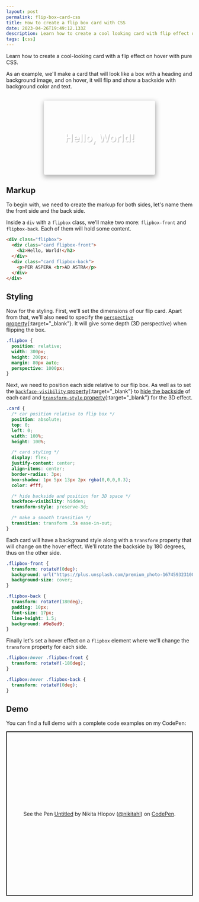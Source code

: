 ```yaml
---
layout: post
permalink: flip-box-card-css
title: How to create a flip box card with CSS
date: 2023-04-26T19:49:12.133Z
description: Learn how to create a cool looking card with flip effect on hover with pure CSS.
tags: [css]
---
```


Learn how to create a cool-looking card with a flip effect on hover with pure CSS.

As an example, we'll make a card that will look like a box with a heading and background image, and on hover, it will flip and show a backside with background color and text.

<style>
.flipbox {
  position: relative;
  width: 300px;
  height: 200px;
  margin: 30px auto;
  perspective: 1000px;
}

.flipbox .card {
  position: absolute;
  top: 0;
  left: 0;
  display: flex;
  justify-content: center;
  align-items: center;
  width: 100%;
  height: 100%;
  border-radius: 3px;
  box-shadow: 1px 5px 13px 2px rgba(0,0,0,0.3);
  color: #fff;
  text-align: center;
  backface-visibility: hidden;
  transition: transform .5s ease-in-out;
  transform-style: preserve-3d;
}

.flipbox-front {
  transform: rotateY(0deg);
  background: url("https://plus.unsplash.com/premium_photo-1674593231084-d8b27596b134?crop=entropy&cs=srgb&fm=jpg&ixid=MnwzMjM4NDZ8MHwxfHJhbmRvbXx8fHx8fHx8fDE2ODI1MzU1OTc&ixlib=rb-4.0.3&q=85") no-repeat center;
  background-size: cover;
}

.flipbox-back {
  transform: rotateY(180deg);
  padding: 10px;
  font-size: 17px;
  line-height: 1.5;
  background: #9e8ed9;
}

.flipbox:hover .flipbox-front {
  transform: rotateY(-180deg);
}

.flipbox:hover .flipbox-back {
  transform: rotateY(0deg);
}

.flipbox h2 {
  margin: 0;
  font-size: 30px;
  text-shadow: 2px 2px rgba(0,0,0,0.2);
}
</style>
<div class="flipbox">
  <div class="card flipbox-front">
    <h2>Hello, World!</h2>
  </div>
  <div class="card flipbox-back">
    <p>PER ASPERA <br>AD ASTRA</p>
  </div>
</div>

## Markup

To begin with, we need to create the markup for both sides, let's name them the front side and the back side.

Inside a `div` with a `flipbox` class, we'll make two more: `flipbox-front` and `flipbox-back`. Each of them will hold some content.

```html
<div class="flipbox">
  <div class="card flipbox-front">
    <h2>Hello, World!</h2>
  </div>
  <div class="card flipbox-back">
    <p>PER ASPERA <br>AD ASTRA</p>
  </div>
</div>
```

## Styling

Now for the styling. First, we'll set the dimensions of our flip card. Apart from that, we'll also need to specify the [`perspective` property](https://developer.mozilla.org/en-US/docs/Web/CSS/perspective){:target="_blank"}. It will give some depth (3D perspective) when flipping the box.

```css
.flipbox {
  position: relative;
  width: 300px;
  height: 200px;
  margin: 80px auto;
  perspective: 1000px;
}
```

Next, we need to position each side relative to our flip box. As well as to set the [`backface-visibility` property](https://developer.mozilla.org/en-US/docs/Web/CSS/backface-visibility){:target="_blank"} to [hide the backside](https://codepen.io/nikitahl/pen/LYOGKvj) of each card and [`transform-style` property](https://developer.mozilla.org/en-US/docs/Web/CSS/transform-style){:target="_blank"} for the 3D effect.

```css
.card {
  /* car position relative to flip box */
  position: absolute;
  top: 0;
  left: 0;
  width: 100%;
  height: 100%;

  /* card styling */
  display: flex;
  justify-content: center;
  align-items: center;
  border-radius: 3px;
  box-shadow: 1px 5px 13px 2px rgba(0,0,0,0.3);
  color: #fff;

  /* hide backside and position for 3D space */
  backface-visibility: hidden;
  transform-style: preserve-3d;

  /* make a smooth transition */
  transition: transform .5s ease-in-out;
}
```

Each card will have a background style along with a `transform` property that will change on the hover effect. We'll rotate the backside by 180 degrees, thus on the other side.

```css
.flipbox-front {
  transform: rotateY(0deg);
  background: url("https://plus.unsplash.com/premium_photo-1674593231084-d8b27596b134?crop=entropy&cs=srgb&fm=jpg&ixid=MnwzMjM4NDZ8MHwxfHJhbmRvbXx8fHx8fHx8fDE2ODI1MzU1OTc&ixlib=rb-4.0.3&q=85") no-repeat center;
  background-size: cover;
}

.flipbox-back {
  transform: rotateY(180deg);
  padding: 10px;
  font-size: 17px;
  line-height: 1.5;
  background: #9e8ed9;
}
```

Finally let's set a hover effect on a `flipbox` element where we'll change the `transform` property for each side.

```css
.flipbox:hover .flipbox-front {
  transform: rotateY(-180deg);
}

.flipbox:hover .flipbox-back {
  transform: rotateY(0deg);
}
```

## Demo

You can find a full demo with a complete code examples on my CodePen:

<p class="codepen" data-height="444" data-default-tab="result" data-slug-hash="LYgyyoy" data-user="nikitahl" style="height: 444px; box-sizing: border-box; display: flex; align-items: center; justify-content: center; border: 2px solid; margin: 1em 0; padding: 1em;">
  <span>See the Pen <a href="https://codepen.io/nikitahl/pen/LYgyyoy">
  Untitled</a> by Nikita Hlopov (<a href="https://codepen.io/nikitahl">@nikitahl</a>)
  on <a href="https://codepen.io">CodePen</a>.</span>
</p>
